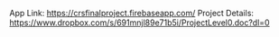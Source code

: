 App Link: https://crsfinalproject.firebaseapp.com/
Project Details: https://www.dropbox.com/s/691mnjl89e71b5i/ProjectLevel0.doc?dl=0 